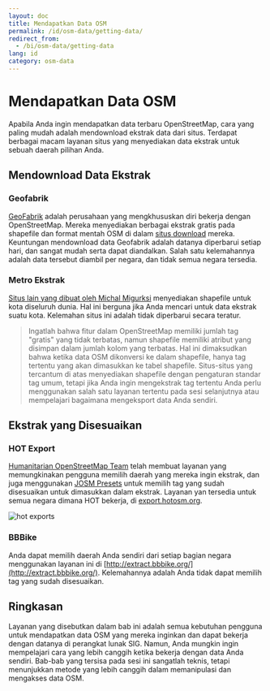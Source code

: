```yaml
---
layout: doc
title: Mendapatkan Data OSM
permalink: /id/osm-data/getting-data/
redirect_from:
  - /bi/osm-data/getting-data
lang: id
category: osm-data
---
```


Mendapatkan Data OSM
====================
Apabila Anda ingin mendapatkan data terbaru OpenStreetMap, cara yang paling mudah
adalah mendownload ekstrak data dari situs. Terdapat berbagai macam layanan situs 
yang menyediakan data ekstrak untuk sebuah daerah pilihan Anda. 

Mendownload Data Ekstrak
------------------------

### Geofabrik
[GeoFabrik](http://geofabrik.de) adalah perusahaan yang mengkhususkan diri bekerja
dengan OpenStreetMap. Mereka menyediakan berbagai ekstrak gratis pada shapefile dan 
format mentah OSM di dalam [situs download](http://download.geofabrik.de) mereka. 
Keuntungan mendownload data Geofabrik adalah datanya diperbarui setiap hari, dan 
sangat mudah serta dapat diandalkan. Salah satu kelemahannya adalah data tersebut
diambil per negara, dan tidak semua negara tersedia.

### Metro Ekstrak
[Situs lain yang dibuat oleh Michal Migurksi](http://metro.teczno.com/) menyediakan
shapefile untuk kota diseluruh dunia. Hal ini berguna jika Anda mencari untuk data
ekstrak suatu kota. Kelemahan situs ini adalah tidak diperbarui secara teratur.

>Ingatlah bahwa fitur dalam OpenStreetMap memiliki jumlah tag "gratis" yang 
>tidak terbatas, namun shapefile memiliki atribut yang disimpan dalam jumlah 
>kolom yang terbatas. Hal ini dimaksudkan bahwa ketika data OSM dikonversi
>ke dalam shapefile, hanya tag tertentu yang akan dimasukkan ke tabel shapefile.
>Situs-situs yang tercantum di atas menyediakan shapefile dengan pengaturan
>standar tag umum, tetapi jika Anda ingin mengekstrak tag tertentu Anda perlu
>menggunakan salah satu layanan tertentu pada sesi selanjutnya atau mempelajari
>bagaimana mengeksport data Anda sendiri.

Ekstrak yang Disesuaikan
-------------------------

### HOT Export
[Humanitarian OpenStreetMap Team](http://hotosm.org) telah membuat layanan yang 
memungkinakan pengguna memilih daerah yang mereka ingin ekstrak, dan juga menggunakan
[JOSM Presets](/id/josm/josm-presets/) untuk memilih tag yang sudah disesuaikan untuk
dimasukkan dalam ekstrak. Layanan yan tersedia untuk semua negara dimana HOT bekerja, di
[export.hotosm.org](http://export.hotosm.org).

![hot exports][]

### BBBike
Anda dapat memilih daerah Anda sendiri dari setiap bagian negara menggunakan layanan ini di
[http://extract.bbbike.org/](http://extract.bbbike.org/). Kelemahannya adalah Anda tidak
dapat memilih tag yang sudah disesuaikan.

Ringkasan
----------
Layanan yang disebutkan dalam bab ini adalah semua kebutuhan pengguna untuk mendapatkan data 
OSM yang mereka inginkan dan dapat bekerja dengan datanya di perangkat lunak SIG. Namun, Anda
mungkin ingin mempelajari cara yang lebih canggih ketika bekerja dengan data Anda sendiri. 
Bab-bab yang tersisa pada sesi ini sangatlah teknis, tetapi menunjukkan metode yang lebih 
canggih dalam memanipulasi dan mengakses data OSM.


[hot exports]: /images/en/osm-data/getting-data/hot-exports.png
